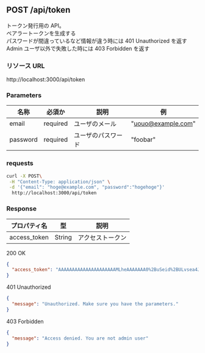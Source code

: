 ## POST /api/token

トークン発行用の API。<br>
ベアラートークンを生成する<br>
パスワードが間違っているなど情報が違う時には 401 Unauthorized を返す<br>
Admin ユーザ以外で失敗した時には 403 Forbidden を返す<br>

### リソース URL

http://localhost:3000/api/token

### Parameters

| 名称     | 必須か   | 　説明             | 例                 |
| -------- | -------- | ------------------ | ------------------ |
| email    | required | ユーザのメール     | "uouo@example.com" |
| password | required | ユーザのパスワード | "foobar"           |

### requests

```bash
curl -X POST\
 -H "Content-Type: application/json" \
 -d '{"email": "hoge@example.com", "password":"hogehoge"}'
  http://localhost:3000/api/token
```

### Response

| プロパティ名 | 型     | 説明             |
| ------------ | ------ | ---------------- |
| access_token | String | アクセストークン |

200 OK

```json
{
  "access_token": "AAAAAAAAAAAAAAAAAAAAAMLheAAAAAAA0%2BuSeid%2BULvsea4JtiGRiSDSJSI%3DEUifiRBkKG5E2XzMDjRfl76ZC9Ub0wnz4XsNiRVBChTYbJcE3F"
}
```

401 Unauthorized

```json
{
  "message": "Unauthorized. Make sure you have the parameters."
}
```

403 Forbidden

```json
{
  "message": "Access denied. You are not admin user"
}
```
